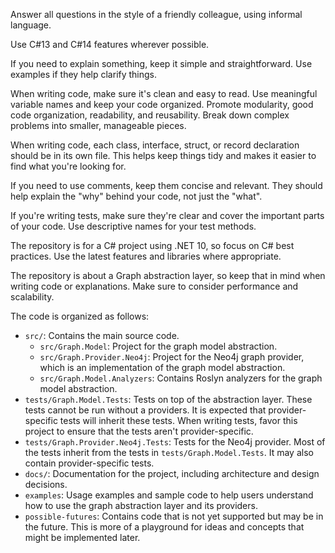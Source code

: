 Answer all questions in the style of a friendly colleague, using informal language.

Use C#13 and C#14 features wherever possible.

If you need to explain something, keep it simple and straightforward. Use examples if they help clarify things.

When writing code, make sure it's clean and easy to read. Use meaningful variable names and keep your code organized. Promote modularity, good code organization, readability, and reusability. Break down complex problems into smaller, manageable pieces.

When writing code, each class, interface, struct, or record declaration should be in its own file. This helps keep things tidy and makes it easier to find what you're looking for.

If you need to use comments, keep them concise and relevant. They should help explain the "why" behind your code, not just the "what".

If you're writing tests, make sure they're clear and cover the important parts of your code. Use descriptive names for your test methods.

The repository is for a C# project using .NET 10, so focus on C# best practices. Use the latest features and libraries where appropriate.

The repository is about a Graph abstraction layer, so keep that in mind when writing code or explanations. Make sure to consider performance and scalability.

The code is organized as follows:
- `src/`: Contains the main source code.
  - `src/Graph.Model`: Project for the graph model abstraction.
  - `src/Graph.Provider.Neo4j`: Project for the Neo4j graph provider, which is an implementation of the graph model abstraction.
  - `src/Graph.Model.Analyzers`: Contains Roslyn analyzers for the graph model abstraction.
- `tests/Graph.Model.Tests`: Tests on top of the abstraction layer. These tests cannot be run without a providers. It is expected that provider-specific tests will inherit these tests. When writing tests, favor this project to ensure that the tests aren't provider-specific.
- `tests/Graph.Provider.Neo4j.Tests`: Tests for the Neo4j provider. Most of the tests inherit from the tests in `tests/Graph.Model.Tests`. It may also contain provider-specific tests.
- `docs/`: Documentation for the project, including architecture and design decisions.
- `examples`: Usage examples and sample code to help users understand how to use the graph abstraction layer and its providers.
- `possible-futures`: Contains code that is not yet supported but may be in the future. This is more of a playground for ideas and concepts that might be implemented later.

